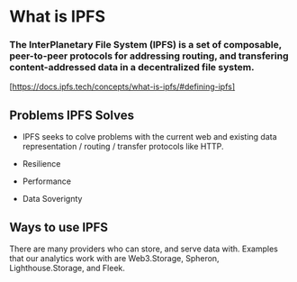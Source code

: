 # What is IPFS

### The InterPlanetary File System (IPFS) is a set of composable, peer-to-peer protocols for addressing routing, and transfering content-addressed data in a decentralized file system. 

[https://docs.ipfs.tech/concepts/what-is-ipfs/#defining-ipfs]

## Problems IPFS Solves

- IPFS seeks to colve problems with the current web and existing data representation / routing / transfer protocols like HTTP. 

- Resilience
- Performance
- Data Soverignty

## Ways to use IPFS

There are many providers who can store, and serve data with. Examples that our analytics work with are Web3.Storage, Spheron, Lighthouse.Storage, and Fleek. 

